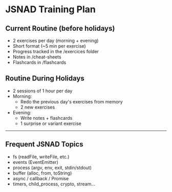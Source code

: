 # JSNAD Training Plan

## Current Routine (before holidays)
- 2 exercises per day (morning + evening)
- Short format (~5 min per exercise)
- Progress tracked in the /exercices folder
- Notes in /cheat-sheets
- Flashcards in /flashcards

## Routine During Holidays
- 2 sessions of 1 hour per day
- Morning:
    - Redo the previous day's exercises from memory
    - 2 new exercises
- Evening:
    - Write notes + flashcards
    - 1 surprise or variant exercise

---

## Frequent JSNAD Topics
- fs (readFile, writeFile, etc.)
- events (EventEmitter)
- process (argv, env, exit, stdin/stdout)
- buffer (alloc, from, toString)
- async / callback / Promise
- timers, child_process, crypto, stream...
